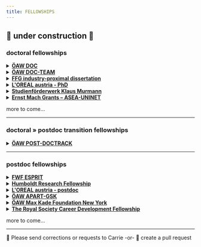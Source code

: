 ```yaml
---
title: FELLOWSHIPS
---
```

🚧  under construction  🚧
---

### doctoral fellowships

<details><summary><b><a href="https://stipendien.oeaw.ac.at/stipendien/doc">ÖAW DOC</a></b></summary>

  <li> who is funded: doctoral students at AT uni; masters ≤2 years prior
  <li> what is funded: 24-30-36 mo doctoral research
  <li> funding level: 46.759 EUR
  <li> application requirements: online form • cv • publications • advisor recommendation • commitment of host institution • research approvals • research abstract • research project exposé
  <li> deadline: 5 Oct 2023
  <li> themes: open

  <details><summary><b><a href="https://stipendien.oeaw.ac.at/fileadmin/subsites/stipendien/pdf/calls/DOC_EU-Missionen_online_englisch.pdf">FZÖ DOC</a></b></summary>

    <li> this is a funding mechanism within the ÖAW DOC program that targets research in particular research themes of EU Horizon interest and ÖAW priority
    <li> application requirements: the EU or ÖAW theme must be clearly stated in the project proposal
    <li> themes • EU Horizon: adaptation to climate change, cancer, healthy oceans, green/smart cities, soil health \& food
    <li> themes • ÖAW priority areas: aging, climate change, energy systems, empires & world orders, AI

  </details>
</details>  

<details><summary><b><a href="https://stipendien.oeaw.ac.at/stipendien/doc-team">ÖAW DOC-TEAM</a></b></summary>

  * who is funded: teams of 3-4 doctoral students from the humanities/cultural studies/social sciences and natural sciences/medicine/technology; masters ≤4 years prior or ≤30 years old
  * what is funded: interdisciplinary project; 36 mo project support; 6 mo research stay abroad
  * funding level: 46.759 EUR per person per year + travel, childcare, etc
  * application requirements: online form • cvs • publications • supervision outline • commitment of host institution(s) • research abstract • research project proposal
  * deadline: 31 Oct 2023
  * themes: social sciences +

</details>  

<details><summary><b><a href="https://www.ffg.at/en/ausschreibung/dissertantinnen2023">FFG industry-proximal dissertation</a></b></summary>
  
  - who is funded: <i>for 2023</i>  female doctoral students; ≤2 applications per organization
  - what is funded: max of 50% total costs for 24-36 mo; direct costs in support of student
  - funding level: ≤110.000 EUR for the project
  - application requirements: student + advisor cvs + publications • project description • uni commitment • host organization financial docs
  - deadline: rolling basis Feb-Nov; extended to Feb 2024
  - themes: for 2023: energy transition, mobility transition or circular economy

</details>  

<details><summary><b><a href="https://stipendien.oeaw.ac.at/en/fellowships/loreal-austria">L'OREAL austria - PhD</a></b></summary>
  
  - who is funded: female doctoral students; AT citizens or in AT ≥3 years; ≤3 years of PhD
  - what is funded: 8-12 mo research project in AT
  - funding level: 25.000 EUR
  - application requirements: online form • cv • publications • commitment of host institution • research approvals • research abstract • research project exposé • recommendation from advisor
  - deadline: 1 Feb 2024
  - themes: medicine, the natural sciences or mathematics

</details>  

<details><summary><b><a href="https://www.sdw.org/das-bieten-wir/fuer-studierende/studienfoerderwerk-klaus-murmann/ueberblick.html">Studienförderwerk Klaus Murmann</a></b></summary>
  
  - who is funded: doctoral students at uni in AT, DE, FR, CH, UK; C1 german level; ≤5 years of PhD
  - what is funded: 18-42 mo stipend + social benefit + childcare
  - funding level: 1450 EUR per mo \(and more\)
  - application requirements: in German  cv • uni justification • two recommendations • uni commitment • research abstract • research project exposé
  - deadline: 15 Jan 2024 • 17 Jul 2024
  - themes: interest to commercialize research projects/products; entreprenuership; start-ups

</details>  

<details><summary><b><a href="https://asea-uninet.org/scholarships-grants/ernst-mach-grant-emg/">Ernst Mach Grants – ASEA-UNINET</a></b></summary>
  
  - who is funded: doctoral students from ID, MY, TH, PH, VN; PhD in AT; ≤35 years
  - what is funded: 36 mo stipend + travel + housing allowance
  - funding level: 1250 EUR plus
  - application requirements: 
  - deadline: Mar
  - themes: open
    
</details>  

more to come...

---
### doctoral » postdoc transition fellowships

<details><summary><b><a href="https://stipendien.oeaw.ac.at/stipendien/post-doctrack">ÖAW POST-DOCTRACK</a></b></summary>
  
  - who is funded: doctoral students; will recieve their doctoral degree from an AT university within the next 6 months
  - what is funded: finish publications from PhD; postdoctoral research
  - funding level: 46.759 EUR
  - application requirements: 
  - deadline: 15 May + 15 Nov
  - themes: humanities, culture, social science

</details>  

---
### postdoc fellowships

<details><summary><b><a href="https://www.fwf.ac.at/foerdern/foerderportfolio/karrieren/esprit">FWF ESPRIT</a></b></summary>

  - who is funded: postdocs; female postdocs; ≤ 5 years since PhD
  - what is funded: 36 mo salary + research budget; research at AT institution
  - funding level: salary: 84.430 EUR per year; project: 45.000-75.000 EUR
  - application requirements: online form • cv • publication list • mentoring plan • research project proposal • collaboration agreements
  - deadline: rolling deadline
  - themes: open
    
</details>  

<details><summary><b><a href="https://www.humboldt-foundation.de/en/apply/sponsorship-programmes/humboldt-research-fellowship">Humboldt Research Fellowship</a></b></summary>

  - who is funded: published early-career researchers; ≤4 years postdoc; !DE
  - what is funded: 6-24 mo research stays in DE
  - funding level: 2670 EUR per month + travel, etc
  - application requirements: cv • publications • commitment from DE host institution • two recommendation letters
  - deadline: rolling application; decisions made Mar+Jul+Nov
  - themes: open

</details>  

<details><summary><b><a href="https://stipendien.oeaw.ac.at/en/fellowships/loreal-austria">L'OREAL austria - postdoc</a></b></summary>

  - who is funded: female postdocs; AT citizens or in AT ≥3 years; ≤4 years since PhD
  - what is funded: 6-8 mo research project in AT
  - funding level: 25.000 EUR
  - application requirements: online form • cv • publications • commitment of host institution • research approvals • research abstract • research project exposé • recommendation from advisor
  - deadline: 1 Feb 2024
  - themes: medicine, the natural sciences or mathematics

</details>  

<details><summary><b><a href="https://stipendien.oeaw.ac.at/en/fellowships/apart-gsk/apart-gsk-application">ÖAW APART-GSK</a></b></summary>
  
  - who is funded: postdocs; ≤3 years since PhD
  - what is funded: research at AT univeristy (some time can be spent outside of AT)
  - funding level: 82.390 EUR
  - application requirements: online form • cv • 5 most important publications • letter of motivation • commitment from AT employer/uni • invitation from host institute (if applicable)  research approvals • research project abstract • research project description
  - deadline: 25 Mar 2024
  - themes: humanities, culture, social science

</details>  

<details><summary><b><a href="https://stipendien.oeaw.ac.at/stipendien/max-kade">ÖAW Max Kade Foundation New York</a></b></summary>

  - who is funded: scholars; ≤10 years since PhD; AT citizens or 3 of past 10 years in AT
  - what is funded: research stays in the US ≤12 mo
  - funding level: 56.500 USD
  - application requirements: online application form • cv • publication list • letter of motivation • commitment from AT employer/uni • invitation from US host institute • necessary research approvals (e.g. human subjects) • three recommendation letters • research project abstract • research project proposal
  - deadline: 1 Sep
  - themes: open

</details>  

<details><summary><b><a href="https://royalsociety.org/grants-schemes-awards/grants/career-development-fellowship/">The Royal Society Career Development Fellowship</a></b></summary>

  - who is funded: researchers from Black or Mixed Black African, Black Caribbean or other Black heritage backgrounds; ≤24 mo postdoc at start of fellowship
  - what is funded: research in the UK
  - funding level: 690.000 GBP over 4 years
  - application requirements: personal details • career summary • research proposal • financial details • necessary research approvals • two letters of recommendation (incl. head of dept)
  - deadline: 24 Jan 2024
  - themes: natural sciences, STEM

</details>  

more to come...

---
:bee: Please send corrections or requests to Carrie -or- :robot: create a pull request

<!--
#### postdoc » faculty transition fellowships
- [EU Horizon Marie SCurie Action Postdoctoral Fellowship]()
  - who is funded:
  - what is funded:
  - funding level:
  - application requirements:
  - deadline:
  - themes: open
- []FWF elise richter()
  - who is funded:
  - what is funded:
  - funding level:
  - application requirements:
  - deadline:
  - themes: 
- [FWF START]()
  - who is funded:
  - what is funded:
  - funding level:
  - application requirements:
  - deadline:
  - themes:

-->

